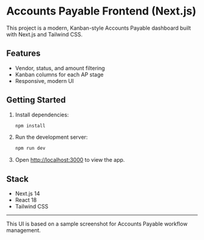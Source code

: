 # Accounts Payable Frontend (Next.js)

This project is a modern, Kanban-style Accounts Payable dashboard built with Next.js and Tailwind CSS.

## Features
- Vendor, status, and amount filtering
- Kanban columns for each AP stage
- Responsive, modern UI

## Getting Started
1. Install dependencies:
   ```bash
   npm install
   ```
2. Run the development server:
   ```bash
   npm run dev
   ```
3. Open [http://localhost:3000](http://localhost:3000) to view the app.

## Stack
- Next.js 14
- React 18
- Tailwind CSS

---

This UI is based on a sample screenshot for Accounts Payable workflow management.
